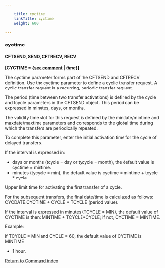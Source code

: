 ```yaml
---

    title: cyctime
    linkTitle: cyctime
    weight: 600

---
```

<span id="cyctime"></span>

### cyctime

#### CFTSEND, SEND, CFTRECV, RECV

**\[CYCTIME = {<u>see comment</u> | *time*}\]**

The cyctime parameter forms
part of the CFTSEND and CFTRECV definition. Use the cyctime parameter
to define a cyclic transfer request. A cyclic transfer request is a recurring, periodic
transfer request.

The period (time between two transfer activations) is defined by the
cycle and tcycle parameters in the CFTSEND object. This period can be
expressed in minutes, days, or months.

The validity time slot for this request is defined by the mindate/mintime
and maxdate/maxtime parameters and corresponds to the global time during
which the transfers are periodically repeated.

To complete this parameter, enter the initial activation time for the
cycle of delayed transfers.

If the interval is expressed in:

- days or months
    (tcycle = day or tycycle
    = month), the default value is cyctime
    = mintime.
- minutes (tycycle
    = min), the default value is cyctime
    = mintime + tcycle \* cycle.

Upper limit time for activating the first transfer of a cycle.

For the subsequent transfers, the final date/time is calculated as follows:
CYCDATE.CYCTIME + CYCLE \* TCYCLE (period value).

If the interval is expressed in minutes (TCYCLE = MIN), the default
value of CYCTIME is then: MINTIME + TCYCLE\*CYCLE; if not, CYCTIME = MINTIME.

Example:

if TCYCLE = MIN and CYCLE = 60, the default value of CYCTIME is MINTIME
+ 1 hour.

[Return to Command index](../../)
